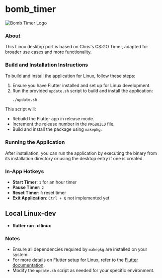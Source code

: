 # bomb_timer

![Bomb Timer Logo](assets/images/bomb_christmas.png)

### About

This Linux desktop port is based on Chris's CS:GO Timer, adapted for broader use cases and more functionality.

### Build and Installation Instructions

To build and install the application for Linux, follow these steps:

1. Ensure you have Flutter installed and set up for Linux development.
2. Run the provided `update.sh` script to build and install the application:
   ```bash
   ./update.sh
   ```

This script will:

- Rebuild the Flutter app in release mode.
- Increment the release number in the `PKGBUILD` file.
- Build and install the package using `makepkg`.

### Running the Application

After installation, you can run the application by executing the binary from its installation directory or using the desktop entry if one is created.

### In-App Hotkeys

- **Start Timer**: `1` for an hour timer
- **Pause Timer**: `2`
- **Reset Timer**: `R` reset timer
- **Exit Application**: `Ctrl + Q` not implemented yet

## Local Linux-dev

- **flutter run -d linux**

### Notes

- Ensure all dependencies required by `makepkg` are installed on your system.
- For more details on Flutter setup for Linux, refer to the [Flutter documentation](https://docs.flutter.dev/get-started/install/linux).
- Modify the `update.sh` script as needed for your specific environment.
